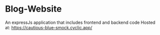 # Blog-Website
 An expressJs application that includes frontend and backend code
Hosted at: https://cautious-blue-smock.cyclic.app/
